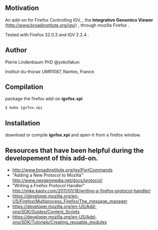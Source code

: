 ## Motivation

An add-on for Firefox Controlling IGV, , the **Integrative Genomics Viewer**  (http://www.broadinstitute.org/igv/) ,  through mozilla Firefox . 

Tested with Firefox 32.0.3 and IGV 2.2.4 .

## Author

Pierre Lindenbaum PhD  @yokofakun 

Institut-du-thorax UMR1087, Nantes, France.



## Compilation

package the firefox add-on **igvfox.xpi**

```bash
$ make igvfox.xpi
```

## Installation

download or compile **igvfox.xpi** and  open-it from a firefox window.


## Resources that have been helpful during the developement of this add-on.

* http://www.broadinstitute.org/igv/PortCommands
* "Adding a New Protocol to Mozilla" http://www.nexgenmedia.net/docs/protocol/
* "Writing a Firefox Protocol Handler" http://mike.kaply.com/2011/01/18/writing-a-firefox-protocol-handler/
* https://developer.mozilla.org/en-US/Firefox/Multiprocess_Firefox/The_message_manager
* https://developer.mozilla.org/en-US/Add-ons/SDK/Guides/Content_Scripts
* https://developer.mozilla.org/en-US/Add-ons/SDK/Tutorials/Creating_reusable_modules
